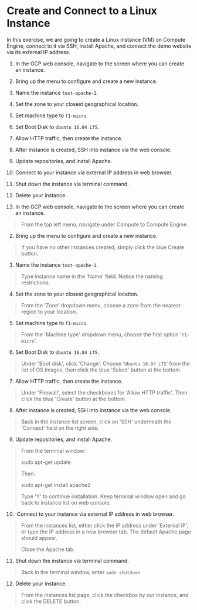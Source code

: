 # Create and Connect to a Linux Instance
In this exercise, we are going to create a Linux instance (VM) on Compute Engine, connect to it via SSH, install Apache, and connect the demo website via its external IP address.

1.  In the GCP web console, navigate to the screen where you can create an instance.
2.  Bring up the menu to configure and create a new instance.
3.  Name the instance `test-apache-1`.
4.  Set the zone to your closest geographical location.
5.  Set machine type to `f1-micro`.
6.  Set Boot Disk to `Ubuntu 16.04 LTS`.
7.  Allow HTTP traffic, then create the instance.
8.  After instance is created, SSH into instance via the web console.
9.  Update repositories, and install Apache.
10.  Connect to your instance via external IP address in web browser.
11.  Shut down the instance via terminal command.
12.  Delete your instance.

1.  In the GCP web console, navigate to the screen where you can create an instance.

> From the top left menu, navigate under Compute to Compute Engine.

2.  Bring up the menu to configure and create a new instance.

> If you have no other instances created, simply click the blue Create button.

3.  Name the instance `test-apache-1`.

> Type instance name in the 'Name' field. Notice the naming restrictions.

4.  Set the zone to your closest geographical location.

> From the 'Zone' dropdown menu, choose a zone from the nearest region to your location.

5.  Set machine type to `f1-micro`.

> From the 'Machine type' dropdown menu, choose the first option '`f1-micro`'.

6.  Set Boot Disk to `Ubuntu 16.04 LTS`.

> Under 'Boot disk', click 'Change'. Choose '`Ubuntu 16.04 LTS`' from the list of OS Images, then click the blue 'Select' button at the bottom.

7.  Allow HTTP traffic, then create the instance.

> Under 'Firewall', select the checkboxes for 'Allow HTTP traffic'. Then click the blue 'Create' button at the bottom.

8.  After instance is created, SSH into instance via the web console.

> Back in the instance list screen, click on 'SSH' underneath the 'Connect' field on the right side.

9.  Update repositories, and install Apache.

> From the terminal window:
> 
> sudo apt-get update
> 
> Then:
> 
> sudo apt-get install apache2
> 
> Type 'Y' to continue installation. Keep terminal window open and go back to instance list on web console.

10.   Connect to your instance via external IP address in web browser.

> From the instances list, either click the IP address under 'External IP', or type the IP address in a new browser tab. The default Apache page should appear.
> 
> Close the Apache tab.

11.  Shut down the instance via terminal command.

> Back in the terminal window, enter `sudo shutdown`

12.  Delete your instance.

> From the instances list page, click the checkbox by our instance, and click the DELETE button.